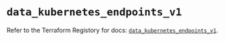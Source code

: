 # `data_kubernetes_endpoints_v1`

Refer to the Terraform Registory for docs: [`data_kubernetes_endpoints_v1`](https://registry.terraform.io/providers/hashicorp/kubernetes/2.25.2/docs/data-sources/endpoints_v1).
